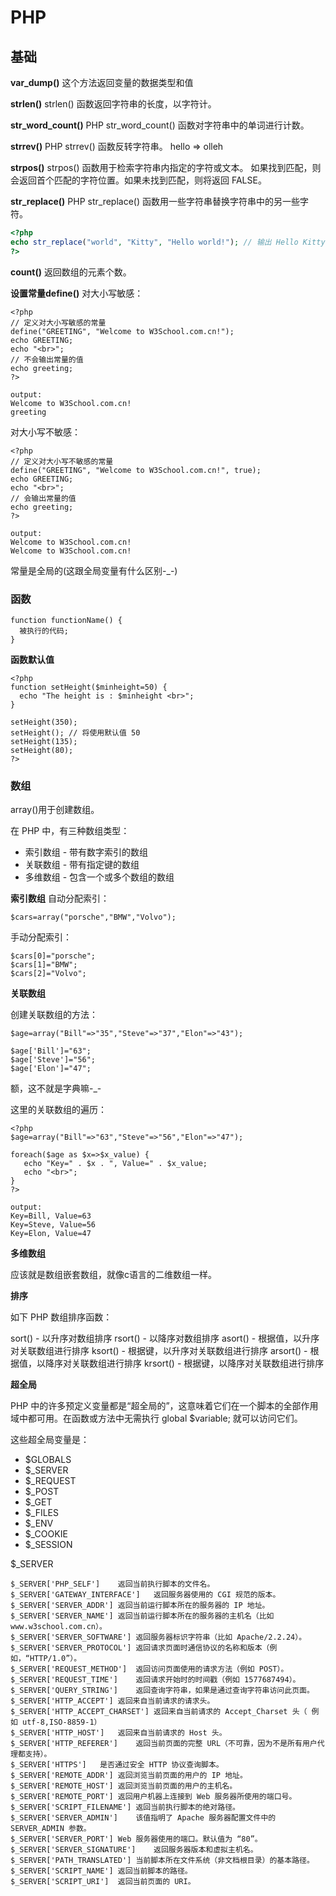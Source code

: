 # PHP

## 基础

**var_dump()**
这个方法返回变量的数据类型和值

**strlen()**
strlen() 函数返回字符串的长度，以字符计。

**str_word_count()**
PHP str_word_count() 函数对字符串中的单词进行计数。

**strrev()**
PHP strrev() 函数反转字符串。
hello => olleh

**strpos()**
strpos() 函数用于检索字符串内指定的字符或文本。
如果找到匹配，则会返回首个匹配的字符位置。如果未找到匹配，则将返回 FALSE。

**str_replace()**
PHP str_replace() 函数用一些字符串替换字符串中的另一些字符。
```php
<?php
echo str_replace("world", "Kitty", "Hello world!"); // 输出 Hello Kitty!
?>
```

**count()**
返回数组的元素个数。

**设置常量define()**
对大小写敏感：
```
<?php
// 定义对大小写敏感的常量
define("GREETING", "Welcome to W3School.com.cn!");
echo GREETING;
echo "<br>";
// 不会输出常量的值
echo greeting;
?>  

output:
Welcome to W3School.com.cn!
greeting
```
对大小写不敏感：
```
<?php
// 定义对大小写不敏感的常量
define("GREETING", "Welcome to W3School.com.cn!", true);
echo GREETING;
echo "<br>";
// 会输出常量的值
echo greeting;
?> 

output:
Welcome to W3School.com.cn!
Welcome to W3School.com.cn!
```

常量是全局的(这跟全局变量有什么区别-_-)

### 函数


```
function functionName() {
  被执行的代码;
}
```
**函数默认值**
```
<?php
function setHeight($minheight=50) {
  echo "The height is : $minheight <br>";
}

setHeight(350);
setHeight(); // 将使用默认值 50
setHeight(135);
setHeight(80);
?>
```

### 数组

array()用于创建数组。

在 PHP 中，有三种数组类型：
- 索引数组 - 带有数字索引的数组
- 关联数组 - 带有指定键的数组
- 多维数组 - 包含一个或多个数组的数组

**索引数组**
自动分配索引：
```
$cars=array("porsche","BMW","Volvo");
```
手动分配索引：
```
$cars[0]="porsche";
$cars[1]="BMW";
$cars[2]="Volvo";
```

**关联数组**

创建关联数组的方法：
```
$age=array("Bill"=>"35","Steve"=>"37","Elon"=>"43");

$age['Bill']="63";
$age['Steve']="56";
$age['Elon']="47";
```
额，这不就是字典嘛-_-

这里的关联数组的遍历：
```
<?php
$age=array("Bill"=>"63","Steve"=>"56","Elon"=>"47");

foreach($age as $x=>$x_value) {
   echo "Key=" . $x . ", Value=" . $x_value;
   echo "<br>";
}
?>

output:
Key=Bill, Value=63
Key=Steve, Value=56
Key=Elon, Value=47
```



**多维数组**

应该就是数组嵌套数组，就像c语言的二维数组一样。

**排序**

如下 PHP 数组排序函数：

sort() - 以升序对数组排序
rsort() - 以降序对数组排序
asort() - 根据值，以升序对关联数组进行排序
ksort() - 根据键，以升序对关联数组进行排序
arsort() - 根据值，以降序对关联数组进行排序
krsort() - 根据键，以降序对关联数组进行排序

**超全局**

PHP 中的许多预定义变量都是“超全局的”，这意味着它们在一个脚本的全部作用域中都可用。在函数或方法中无需执行 global $variable; 就可以访问它们。

这些超全局变量是：

- $GLOBALS
- $_SERVER
- $_REQUEST
- $_POST
- $_GET
- $_FILES
- $_ENV
- $_COOKIE
- $_SESSION


$_SERVER
``````
$_SERVER['PHP_SELF']	返回当前执行脚本的文件名。
$_SERVER['GATEWAY_INTERFACE']	返回服务器使用的 CGI 规范的版本。
$_SERVER['SERVER_ADDR']	返回当前运行脚本所在的服务器的 IP 地址。
$_SERVER['SERVER_NAME']	返回当前运行脚本所在的服务器的主机名（比如 www.w3school.com.cn）。
$_SERVER['SERVER_SOFTWARE']	返回服务器标识字符串（比如 Apache/2.2.24）。
$_SERVER['SERVER_PROTOCOL']	返回请求页面时通信协议的名称和版本（例如，“HTTP/1.0”）。
$_SERVER['REQUEST_METHOD']	返回访问页面使用的请求方法（例如 POST）。
$_SERVER['REQUEST_TIME']	返回请求开始时的时间戳（例如 1577687494）。
$_SERVER['QUERY_STRING']	返回查询字符串，如果是通过查询字符串访问此页面。
$_SERVER['HTTP_ACCEPT']	返回来自当前请求的请求头。
$_SERVER['HTTP_ACCEPT_CHARSET']	返回来自当前请求的 Accept_Charset 头（ 例如 utf-8,ISO-8859-1）
$_SERVER['HTTP_HOST']	返回来自当前请求的 Host 头。
$_SERVER['HTTP_REFERER']	返回当前页面的完整 URL（不可靠，因为不是所有用户代理都支持）。
$_SERVER['HTTPS']	是否通过安全 HTTP 协议查询脚本。
$_SERVER['REMOTE_ADDR']	返回浏览当前页面的用户的 IP 地址。
$_SERVER['REMOTE_HOST']	返回浏览当前页面的用户的主机名。
$_SERVER['REMOTE_PORT']	返回用户机器上连接到 Web 服务器所使用的端口号。
$_SERVER['SCRIPT_FILENAME']	返回当前执行脚本的绝对路径。
$_SERVER['SERVER_ADMIN']	该值指明了 Apache 服务器配置文件中的 SERVER_ADMIN 参数。
$_SERVER['SERVER_PORT']	Web 服务器使用的端口。默认值为 “80”。
$_SERVER['SERVER_SIGNATURE']	返回服务器版本和虚拟主机名。
$_SERVER['PATH_TRANSLATED']	当前脚本所在文件系统（非文档根目录）的基本路径。
$_SERVER['SCRIPT_NAME']	返回当前脚本的路径。
$_SERVER['SCRIPT_URI']	返回当前页面的 URI。
``````

